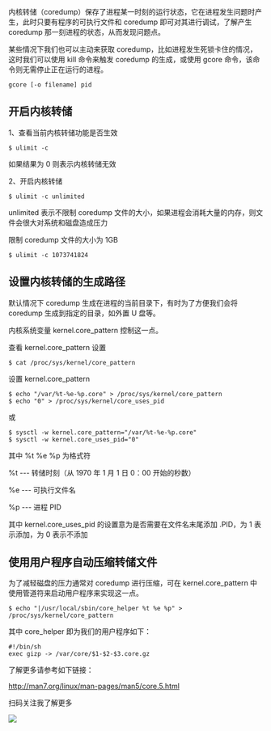 内核转储（coredump）保存了进程某一时刻的运行状态，它在进程发生问题时产生，此时只要有程序的可执行文件和 coredump 即可对其进行调试，了解产生 coredump 那一刻进程的状态，从而发现问题点。

某些情况下我们也可以主动来获取 coredump，比如进程发生死锁卡住的情况，这时我们可以使用 kill 命令来触发 coredump 的生成，或使用 gcore 命令，该命令则无需停止正在运行的进程。

	gcore [-o filename] pid

## 开启内核转储

1、查看当前内核转储功能是否生效

	$ ulimit -c

如果结果为 0 则表示内核转储无效

2、开启内核转储

	$ ulimit -c unlimited

unlimited 表示不限制 coredump 文件的大小，如果进程会消耗大量的内存，则文件会很大对系统和磁盘造成压力

限制 coredump 文件的大小为 1GB 

	$ ulimit -c 1073741824

## 设置内核转储的生成路径

默认情况下 coredump 生成在进程的当前目录下，有时为了方便我们会将 coredump 生成到指定的目录，如外置 U 盘等。

内核系统变量 kernel.core_pattern 控制这一点。

查看 kernel.core_pattern 设置

	$ cat /proc/sys/kernel/core_pattern

设置 kernel.core_pattern 

	$ echo "/var/%t-%e-%p.core" > /proc/sys/kernel/core_pattern
	$ echo "0" > /proc/sys/kernel/core_uses_pid

或

	$ sysctl -w kernel.core_pattern="/var/%t-%e-%p.core"
	$ sysctl -w kernel.core_uses_pid="0"

其中 %t %e %p 为格式符

%t --- 转储时刻（从 1970 年 1 月 1 日 0：00 开始的秒数）

%e --- 可执行文件名

%p --- 进程 PID

其中 kernel.core_uses_pid 的设置意为是否需要在文件名末尾添加 .PID，为 1 表示添加，为 0 表示不添加

## 使用用户程序自动压缩转储文件

为了减轻磁盘的压力通常对 coredump 进行压缩，可在 kernel.core_pattern 中使用管道符来启动用户程序来实现这一点。

	$ echo "|/usr/local/sbin/core_helper %t %e %p" > /proc/sys/kernel/core_pattern

其中 core_helper 即为我们的用户程序如下：

	#!/bin/sh
	exec gizp -> /var/core/$1-$2-$3.core.gz

了解更多请参考如下链接：

http://man7.org/linux/man-pages/man5/core.5.html

扫码关注我了解更多

![](http://wx1.sinaimg.cn/large/9e169b75gy1fqcisgsbd7j2076076q3e.jpg)
